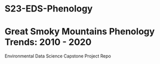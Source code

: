 # S23-EDS-Phenology

# Great Smoky Mountains Phenology Trends: 2010 - 2020
Environmental Data Science Capstone Project Repo
